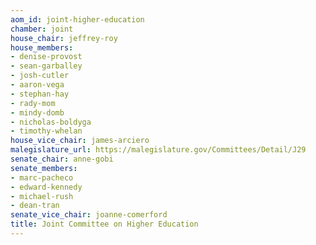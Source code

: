 ```yaml
---
aom_id: joint-higher-education
chamber: joint
house_chair: jeffrey-roy
house_members:
- denise-provost
- sean-garballey
- josh-cutler
- aaron-vega
- stephan-hay
- rady-mom
- mindy-domb
- nicholas-boldyga
- timothy-whelan
house_vice_chair: james-arciero
malegislature_url: https://malegislature.gov/Committees/Detail/J29
senate_chair: anne-gobi
senate_members:
- marc-pacheco
- edward-kennedy
- michael-rush
- dean-tran
senate_vice_chair: joanne-comerford
title: Joint Committee on Higher Education
---
```

